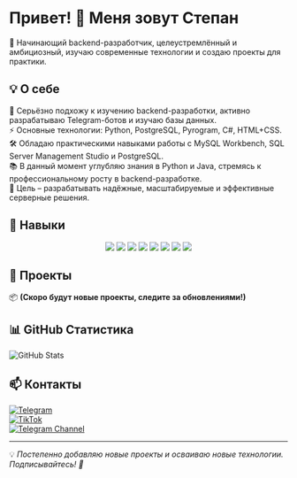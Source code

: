 # Привет! 👋 Меня зовут Степан  
🚀 Начинающий backend-разработчик, целеустремлённый и амбициозный, изучаю современные технологии и создаю проекты для практики.  

## 💡 О себе  
🎯 Серьёзно подхожу к изучению backend-разработки, активно разрабатываю Telegram-ботов и изучаю базы данных.  
⚡ Основные технологии: Python, PostgreSQL, Pyrogram, C#, HTML+CSS.  
🛠 Обладаю практическими навыками работы с MySQL Workbench, SQL Server Management Studio и PostgreSQL.  
📚 В данный момент углубляю знания в Python и Java, стремясь к профессиональному росту в backend-разработке.  
🚀 Цель – разрабатывать надёжные, масштабируемые и эффективные серверные решения.  

## 🚀 Навыки  
<p align="center">
  <img src="https://img.shields.io/badge/Python-blue?style=for-the-badge&logo=python"/>
  <img src="https://img.shields.io/badge/Java-orange?style=for-the-badge&logo=java"/>
  <img src="https://img.shields.io/badge/PostgreSQL-blue?style=for-the-badge&logo=postgresql"/>
  <img src="https://img.shields.io/badge/MySQL-4479A1?style=for-the-badge&logo=mysql&logoColor=white"/>
  <img src="https://img.shields.io/badge/SQL_Server-CC2927?style=for-the-badge&logo=microsoft-sql-server&logoColor=white"/>
  <img src="https://img.shields.io/badge/C%23-blue?style=for-the-badge&logo=c-sharp"/>
  <img src="https://img.shields.io/badge/HTML5-E34F26?style=for-the-badge&logo=html5&logoColor=white"/>
  <img src="https://img.shields.io/badge/CSS3-1572B6?style=for-the-badge&logo=css3&logoColor=white"/>
</p>

## 📌 Проекты    
📦 **(Скоро будут новые проекты, следите за обновлениями!)**  

## 📊 GitHub Статистика  
![GitHub Stats](https://github-readme-stats.vercel.app/api?username=Stefano1221&show_icons=true&theme=dark)  

## 📫 Контакты  
[![Telegram](https://img.shields.io/badge/Telegram-26A5E4?style=for-the-badge&logo=telegram&logoColor=white)](https://t.me/zayaizrayaaa)  
[![TikTok](https://img.shields.io/badge/TikTok-000000?style=for-the-badge&logo=tiktok&logoColor=white)](https://www.tiktok.com/@dev_backend)  
[![Telegram Channel](https://img.shields.io/badge/Telegram_Channel-26A5E4?style=for-the-badge&logo=telegram&logoColor=white)](https://t.me/dev_hub404)  

---  
💡 *Постепенно добавляю новые проекты и осваиваю новые технологии. Подписывайтесь! 🚀*

